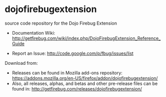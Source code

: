 dojofirebugextension
====================

source code repository for the Dojo Firebug Extension


* Documentation Wiki: http://getfirebug.com/wiki/index.php/DojoFirebugExtension_Reference_Guide


* Report an Issue: http://code.google.com/p/fbug/issues/list


Download from:
* Releases can be found in Mozilla add-ons repository: https://addons.mozilla.org/en-US/firefox/addon/dojofirebugextension/
* Also, all releases, alphas, and betas and other pre-release files can be found in: http://getfirebug.com/releases/dojofirebugextension/